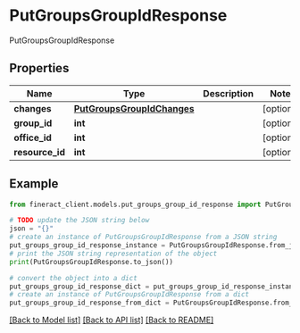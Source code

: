 # PutGroupsGroupIdResponse

PutGroupsGroupIdResponse

## Properties

Name | Type | Description | Notes
------------ | ------------- | ------------- | -------------
**changes** | [**PutGroupsGroupIdChanges**](PutGroupsGroupIdChanges.md) |  | [optional] 
**group_id** | **int** |  | [optional] 
**office_id** | **int** |  | [optional] 
**resource_id** | **int** |  | [optional] 

## Example

```python
from fineract_client.models.put_groups_group_id_response import PutGroupsGroupIdResponse

# TODO update the JSON string below
json = "{}"
# create an instance of PutGroupsGroupIdResponse from a JSON string
put_groups_group_id_response_instance = PutGroupsGroupIdResponse.from_json(json)
# print the JSON string representation of the object
print(PutGroupsGroupIdResponse.to_json())

# convert the object into a dict
put_groups_group_id_response_dict = put_groups_group_id_response_instance.to_dict()
# create an instance of PutGroupsGroupIdResponse from a dict
put_groups_group_id_response_from_dict = PutGroupsGroupIdResponse.from_dict(put_groups_group_id_response_dict)
```
[[Back to Model list]](../README.md#documentation-for-models) [[Back to API list]](../README.md#documentation-for-api-endpoints) [[Back to README]](../README.md)


